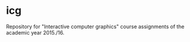 # icg
Repository for "Interactive computer graphics" course assignments of the academic year 2015./16.
